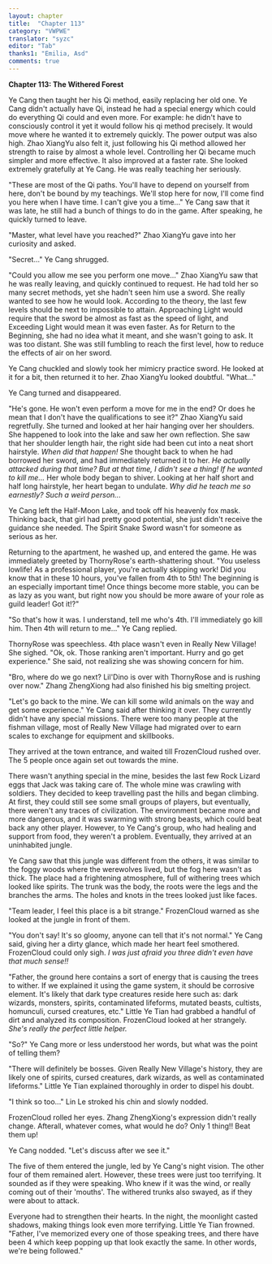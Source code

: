 ```yaml
---
layout: chapter
title:  "Chapter 113"
category: "VWPWE"
translator: "syzc"
editor: "Tab"
thanks1: "Emilia, Asd"
comments: true
---
```


**Chapter 113: The Withered Forest**
 
Ye Cang then taught her his Qi method, easily replacing her old one. Ye Cang didn't actually have Qi, instead he had a special energy which could do everything Qi could and even more. For example: he didn't have to consciously control it yet it would follow his qi method precisely. It would move where he wanted it to extremely quickly. The power output was also high. Zhao XiangYu also felt it, just following his Qi method allowed her strength to raise by almost a whole level. Controlling her Qi became much simpler and more effective. It also improved at a faster rate. She looked extremely gratefully at Ye Cang. He was really teaching her seriously.
 
"These are most of the Qi paths. You'll have to depend on yourself from here, don't be bound by my teachings. We'll stop here for now, I'll come find you here when I have time. I can't give you a time..." Ye Cang saw that it was late, he still had a bunch of things to do in the game. After speaking, he quickly turned to leave.
 
"Master, what level have you reached?" Zhao XiangYu gave into her curiosity and asked.
 
"Secret..." Ye Cang shrugged.
 
"Could you allow me see you perform one move..." Zhao XiangYu saw that he was really leaving, and quickly continued to request. He had told her so many secret methods, yet she hadn't seen him use a sword. She really wanted to see how he would look. According to the theory, the last few levels should be next to impossible to attain. Approaching Light would require that the sword be almost as fast as the speed of light, and Exceeding Light would mean it was even faster. As for Return to the Beginning, she had no idea what it meant, and she wasn't going to ask. It was too distant. She was still fumbling to reach the first level, how to reduce the effects of air on her sword.
 
Ye Cang chuckled and slowly took her mimicry practice sword. He looked at it for a bit, then returned it to her. Zhao XiangYu looked doubtful. "What..."
 
Ye Cang turned and disappeared.
 
"He's gone. He won't even perform a move for me in the end? Or does he mean that I don't have the qualifications to see it?" Zhao XiangYu said regretfully. She turned and looked at her hair hanging over her shoulders. She happened to look into the lake and saw her own reflection. She saw that her shoulder length hair, the right side had been cut into a neat short hairstyle. *When did that happen!* She thought back to when he had borrowed her sword, and had immediately returned it to her. *He actually attacked during that time? But at that time, I didn't see a thing! If he wanted to kill me...* Her whole body began to shiver. Looking at her half short and half long hairstyle, her heart began to undulate. *Why did he teach me so earnestly? Such a weird person...*
 
Ye Cang left the Half-Moon Lake, and took off his heavenly fox mask. Thinking back, that girl had pretty good potential, she just didn't receive the guidance she needed. The Spirit Snake Sword wasn't for someone as serious as her.
 
Returning to the apartment, he washed up, and entered the game. He was immediately greeted by ThornyRose's earth-shattering shout. "You useless lowlife! As a professional player, you're actually skipping work! Did you know that in these 10 hours, you've fallen from 4th to 5th! The beginning is an especially important time! Once things become more stable, you can be as lazy as you want, but right now you should be more aware of your role as guild leader! Got it!?"
 
"So that's how it was. I understand, tell me who's 4th. I'll immediately go kill him. Then 4th will return to me..." Ye Cang replied.
 
ThornyRose was speechless. 4th place wasn't even in Really New Village! She sighed. "Ok, ok. Those ranking aren't important. Hurry and go get experience." She said, not realizing she was showing concern for him.
 
"Bro, where do we go next? Lil'Dino is over with ThornyRose and is rushing over now." Zhang ZhengXiong had also finished his big smelting project.
 
"Let's go back to the mine. We can kill some wild animals on the way and get some experience." Ye Cang said after thinking it over. They currently didn't have any special missions. There were too many people at the fishman village, most of Really New Village had migrated over to earn scales to exchange for equipment and skillbooks.
 
They arrived at the town entrance, and waited till FrozenCloud rushed over. The 5 people once again set out towards the mine.
 
There wasn't anything special in the mine, besides the last few Rock Lizard eggs that Jack was taking care of. The whole mine was crawling with soldiers. They decided to keep travelling past the hills and began climbing. At first, they could still see some small groups of players, but eventually, there weren't any traces of civilization. The environment became more and more dangerous, and it was swarming with strong beasts, which could beat back any other player. However, to Ye Cang's group, who had healing and support from food, they weren't a problem. Eventually, they arrived at an uninhabited jungle.
 
Ye Cang saw that this jungle was different from the others, it was similar to the foggy woods where the werewolves lived, but the fog here wasn't as thick. The place had a frightening atmosphere, full of withering trees which looked like spirits. The trunk was the body, the roots were the legs and the branches the arms. The holes and knots in the trees looked just like faces.
 
"Team leader, I feel this place is a bit strange." FrozenCloud warned as she looked at the jungle in front of them.
 
"You don't say! It's so gloomy, anyone can tell that it's not normal." Ye Cang said, giving her a dirty glance, which made her heart feel smothered. FrozenCloud could only sigh. *I was just afraid you three didn't even have that much sense!!*
 
"Father, the ground here contains a sort of energy that is causing the trees to wither. If we explained it using the game system, it should be corrosive element. It's likely that dark type creatures reside here such as: dark wizards, monsters, spirits, contaminated lifeforms, mutated beasts, cultists, homunculi, cursed creatures, etc." Little Ye Tian had grabbed a handful of dirt and analyzed its composition. FrozenCloud looked at her strangely. *She's really the perfect little helper.*
 
"So?" Ye Cang more or less understood her words, but what was the point of telling them?
 
"There will definitely be bosses. Given Really New Village's history,  they are likely one of spirits, cursed creatures, dark wizards, as well as contaminated lifeforms." Little Ye Tian explained thoroughly in order to dispel his doubt.
 
"I think so too..." Lin Le stroked his chin and slowly nodded.
 
FrozenCloud rolled her eyes. Zhang ZhengXiong's expression didn't really change. Afterall, whatever comes, what would he do? Only 1 thing!! Beat them up!
 
Ye Cang nodded. "Let's discuss after we see it."
 
The five of them entered the jungle, led by Ye Cang's night vision. The other four of them remained alert. However, these trees were just too terrifying. It sounded as if they were speaking. Who knew if it was the wind, or really coming out of their 'mouths'. The withered trunks also swayed, as if they were about to attack.
 
Everyone had to strengthen their hearts. In the night, the moonlight casted shadows, making things look even more terrifying. Little Ye Tian frowned. "Father, I've memorized every one of those speaking trees, and there have been 4 which keep popping up that look exactly the same. In other words, we're being followed."
